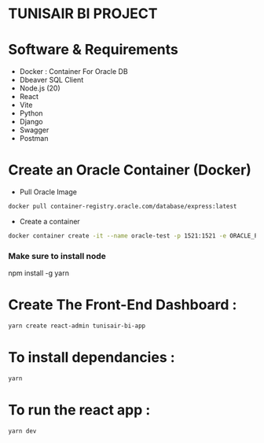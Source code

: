 # TUNISAIR BI PROJECT

# Software & Requirements

- Docker : Container For Oracle DB
- Dbeaver SQL Client
- Node.js (20)
- React
- Vite
- Python
- Django
- Swagger
- Postman

# Create an Oracle Container (Docker)

- Pull Oracle Image

```bash
docker pull container-registry.oracle.com/database/express:latest
```
- Create a container

```bash
docker container create -it --name oracle-test -p 1521:1521 -e ORACLE_PWD=welcome123 container-registry.oracle.com/database/express:latest
```

### Make sure to install node

npm install -g yarn


# Create The Front-End Dashboard :

```bash
yarn create react-admin tunisair-bi-app
```

# To install dependancies :

```bash
yarn
```

# To run the react app :

```bash 
yarn dev
```


